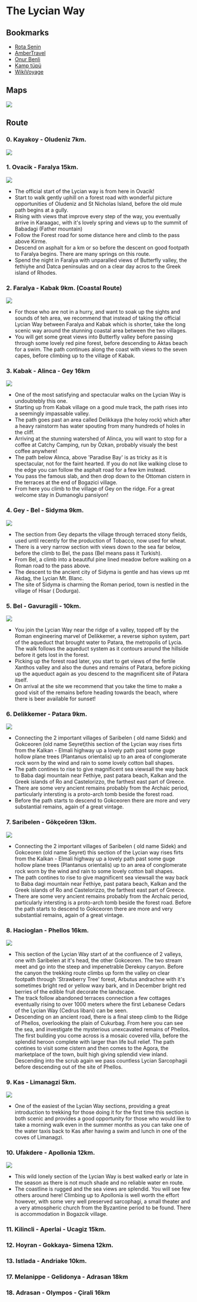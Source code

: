 # The Lycian Way

## Bookmarks

* [Rota Senin](https://www.rotasenin.com/likya-yolu/)
* [AmberTravel](https://www.ambertravel.com/map-of-the-lycian-way)
* [Onur Benli](https://www.youtube.com/watch?v=WHxGK_yyp_U&list=PLyn6bf31fZGe3wCj_dVSVfsE_BBqdqjsJ)
* [Kamp tüpü](https://www.facebook.com/groups/likya/permalink/896188503879297)
* [WikiVoyage](https://en.wikivoyage.org/wiki/Lycian_Way)

## Maps

![](https://cldup.com/UHoPG7u6RE.png)

## Route

### 0. Kayakoy - Oludeniz 7km.

![](https://cldup.com/4zRNQTuuXg.png)

### 1. Ovacik - Faralya 15km.

![](https://cldup.com/8T8HHtxiSm.png)

* The official start of the Lycian way is from here in Ovacik! 
* Start to walk gently uphill on a forest road with wonderful picture opportunities of Oludeniz and St Nicholas Island, before the old mule path begins at a gully. 
* Rising with views that improve every step of the way, you eventually arrive in Karaagac, with it's lovely spring and views up to the summit of Babadagi (Father mountain)
* Follow the Forest road for some distance here and climb to the pass above Kirme. 
* Descend on asphalt for a km or so before the descent on good footpath to Faralya begins. There are many springs on this route. 
* Spend the night in Faralya with unparalled views of Butterfly valley, the fethiyhe and Datca peninsulas and on a clear day acros to the Greek island of Rhodes.


### 2. Faralya - Kabak 9km. (Coastal Route)

![](https://cldup.com/UzLO0Djvip.png)

* For those who are not in a hurry, and want to soak up the sights and sounds of teh area, we recommend that instead of taking the official Lycian Way between Faralya and Kabak which is shorter, take the long scenic way around the stunning coastal area between the two villages.
* You will get some great views into Butterfly valley before passing through some lovely red pine forest, before descending to Aktas beach for a swim. The path continues along the coast with views to the seven capes, before climbing up to the village of Kabak.

### 3. Kabak - Alinca - Gey 16km

![](https://cldup.com/CLCGhtNhhX.png)

* One of the most satisfying and spectacular walks on the Lycian Way is undoubtebly this one.
* Starting up from Kabak village on a good mule track, the path rises into a seemingly impassable valley.  
* The path goes past an area called Delikkaya (the holey rock) which after a heavy rainstorm has water spouting from many hundreds of holes in the cliff.
* Arriving at the stunning watershed of Alinca,  you will want to stop for a coffee at Catchy Camping, run by Özkan, probably visualy the best coffee anywhere!
* The path below Alınca, above 'Paradise Bay' is as tricky as it is spectacular, not for the faint hearted. If you do not like walking close to the edge you can follow the asphalt road for a few km instead.
* You pass the famous slab, and then drop down to the Ottoman cistern in the terraces at the end of Bogazici village.
* From here you climb to the village of Gey on the ridge.  For a great welcome stay in Dumanoglu pansiyon!

### 4. Gey - Bel - Sidyma 9km.

![](https://cldup.com/vY1NDgU9C6.png)

* The section from Gey departs the village through terraced stony fields, used until recently for the production of Tobacco, now used for wheat.  
* There is a very narrow section with views down to the sea far below, before the climb to Bel, the pass (Bel means pass it Turkish).
* From Bel, a climb into a beautiful pine lined meadow before walking on a Roman road to the pass above. 
* The descent to the ancient city of Sidyma is gentle and has views up mt Akdag, the Lycian Mt. Blanc.
* The site of Sidyma is charming the Roman period, town is nestled in the village of Hisar ( Dodurga).

### 5. Bel - Gavuragili - 10km.

![](https://cldup.com/9NV6hLNckc.png)

* You join the Lycian Way near the ridge of a valley, topped off by the Roman engineering marvel of Delikkemer, a reverse siphon system, part of the aqueduct that brought water to Patara, the metropolis of Lycia. The walk follows the aqueduct system as it contours around the hillside before it gets lost in the forest.
* Picking up the forest road later, you start to get views of the fertile Xanthos valley and also the dunes and remains of Patara, before picking up the aqueduct again as you descend to the magnificent site of Patara itself.
* On arrival at the site we recommend that you take the time to make a good visit of the remains before heading towards the beach, where there is beer available for sunset!

### 6. Delikkemer - Patara 9km.

![](https://cldup.com/wjHYBj3eiB.png)

* Connecting the 2 important villages of Saribelen ( old name Sidek) and Gokceoren (old name Seyret)this section of the Lycian way rises firts from the Kalkan - Elmali highway up a lovely path past some guge hollow plane trees (Plantanus orientalis) up to an area of conglomerate rock worn by the wind and rain to some lovely cotton ball shapes.
* The path contines to rise to give magnificent sea viewsall the way back to Baba dagi mountain near Fethiye, past patara beach, Kalkan and the Greek islands of Ro and Castelorizzo, the farthest east part of Greece.  
* There are some very ancient remains probably from the Archaic period, particularly intersting is a proto-arch tomb beside the forest road.  
* Before the path starts to descend to Gokceoren there are more and very substantial remains, again of a great vintage.

### 7. Saribelen - Gökçeören 13km.

![](https://cldup.com/rae3GyntNl.png)

* Connecting the 2 important villages of Saribelen ( old name Sidek) and Gokceoren (old name Seyret) this section of the Lycian way rises firts from the Kalkan - Elmali highway up a lovely path past some guge hollow plane trees (Plantanus orientalis) up to an area of conglomerate rock worn by the wind and rain to some lovely cotton ball shapes.  
* The path contines to rise to give magnificent sea viewsall the way back to Baba dagi mountain near Fethiye, past patara beach, Kalkan and the Greek islands of Ro and Castelorizzo, the farthest east part of Greece.  
* There are some very ancient remains probably from the Archaic period, particularly intersting is a proto-arch tomb beside the forest road.  Before the path starts to descend to Gokceoren there are more and very substantial remains, again of a great vintage.

### 8. Hacioglan - Phellos 16km.

![](https://cldup.com/f0VxQvzUML.png)

* This section of the Lycian Way start of at the confluence of 2 valleys, one with Saribelen at it's head, the other Gokceoren.  The two stream meet and go into the steep and impenetrable Derekoy canyon.  Before the canyon the trekking route climbs up form the valley on clear footpath through 'Strawberry Tree' forest, Arbutus andrachne with it's sometimes bright red or yellow waxy bark, and in December bright red berries of the edible fruit decorate the landscape.  
* The track follow abandoned terraces connection a few cottages eventually rising to over 1000 meters where the first Lebanese Cedars of the Lycian Way (Cedrus libani) can be seen.
* Descending on an ancient road, there is a final steep climb to the Ridge of Phellos, overlooking the plain of Cukurbag.  From here you can see the sea, and investigate the mysterious unexcavated remains of Phellos.  The first building you come across is a mosaic covered villa, before the splendid heroon complete with larger than life bull relief.   The path contines to visit some cistern and then comes to the Agora, the marketplace of the town, built high giving splendid view inland.  Descending into the scrub again we pass countless Lycian Sarcophagii before descending out of the site of Phellos.

### 9. Kas - Limanagzi 5km.

![](https://cldup.com/5Z9l_L6g7h.png)

* One of the easiest of the Lycian Way sections, providing a great introduction to trekking for those doing it for the first time this section is both scenic and provides a good opportunity for those who would like to take a morning walk even in the summer months as you can take one of the water taxis back to Kas after having a swim and lunch in one of the coves of Limanagzi.

### 10. Ufakdere - Apollonia 12km.

![](https://cldup.com/aewbVdaxN1.png)

* This wild lonely section of the Lycian Way is best walked early or late in the season as there is not much shade and no reliable water en route.
* The coastline is rugged and the sea views are splendid. You will see few others around here!  Climbing up to Apollonia is well worth the effort however, with some very well preserved sarcophagi, a small theater and a very atmospheric church from the Byzantine period to be found.  There is accommodation in Bogazcik village.

### 11. Kilincli - Aperlai - Ucagiz 15km.
### 12. Hoyran - Gokkaya- Simena 12km.
### 13. Istlada - Andriake 10km.
### 17. Melanippe - Gelidonya - Adrasan 18km
### 18. Adrasan - Olympos - Çirali 16km
